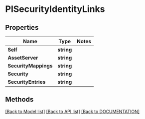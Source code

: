 # PISecurityIdentityLinks

## Properties
Name | Type | Notes
------------ | ------------- | -------------
**Self** | **string**
**AssetServer** | **string**
**SecurityMappings** | **string**
**Security** | **string**
**SecurityEntries** | **string**

## Methods
[[Back to Model list]](../../DOCUMENTATION.md#documentation-for-models) [[Back to API list]](../../DOCUMENTATION.md#documentation-for-api-endpoints) [[Back to DOCUMENTATION]](../../DOCUMENTATION.md)
